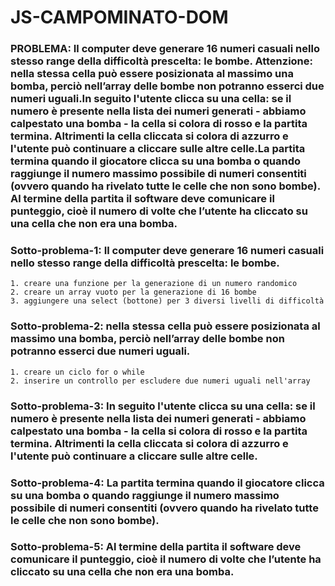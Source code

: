# JS-CAMPOMINATO-DOM

### PROBLEMA: Il computer deve generare 16 numeri casuali nello stesso range della difficoltà prescelta: le bombe. Attenzione: nella stessa cella può essere posizionata al massimo una bomba, perciò nell’array delle bombe non potranno esserci due numeri uguali.In seguito l'utente clicca su una cella: se il numero è presente nella lista dei numeri generati - abbiamo calpestato una bomba - la cella si colora di rosso e la partita termina. Altrimenti la cella cliccata si colora di azzurro e l'utente può continuare a cliccare sulle altre celle.La partita termina quando il giocatore clicca su una bomba o quando raggiunge il numero massimo possibile di numeri consentiti (ovvero quando ha rivelato tutte le celle che non sono bombe). Al termine della partita il software deve comunicare il punteggio, cioè il numero di volte che l’utente ha cliccato su una cella che non era una bomba.

### Sotto-problema-1: Il computer deve generare 16 numeri casuali nello stesso range della difficoltà prescelta: le bombe.
    1. creare una funzione per la generazione di un numero randomico
    2. creare un array vuoto per la generazione di 16 bombe
    3. aggiungere una select (bottone) per 3 diversi livelli di difficoltà

### Sotto-problema-2: nella stessa cella può essere posizionata al massimo una bomba, perciò nell’array delle bombe non potranno esserci due numeri uguali.
    1. creare un ciclo for o while
    2. inserire un controllo per escludere due numeri uguali nell'array

### Sotto-problema-3: In seguito l'utente clicca su una cella: se il numero è presente nella lista dei numeri generati - abbiamo calpestato una bomba - la cella si colora di rosso e la partita termina. Altrimenti la cella cliccata si colora di azzurro e l'utente può continuare a cliccare sulle altre celle.

### Sotto-problema-4: La partita termina quando il giocatore clicca su una bomba o quando raggiunge il numero massimo possibile di numeri consentiti (ovvero quando ha rivelato tutte le celle che non sono bombe).

### Sotto-problema-5: Al termine della partita il software deve comunicare il punteggio, cioè il numero di volte che l’utente ha cliccato su una cella che non era una bomba.
